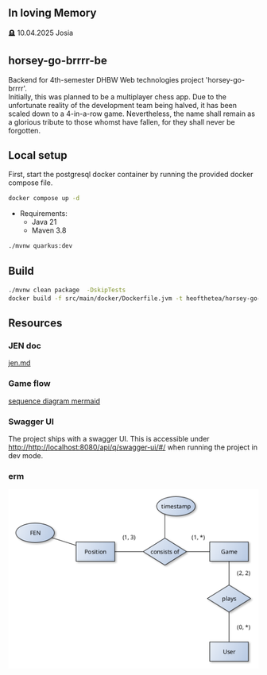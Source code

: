 ## In loving Memory

🪦 10.04.2025 Josia

## horsey-go-brrrr-be

Backend for 4th-semester DHBW Web technologies project 'horsey-go-brrrr'. <br>
Initially, this was planned to be a multiplayer chess app. Due to the unfortunate reality of the development team being halved, it has been scaled down to a 4-in-a-row game.
Nevertheless, the name shall remain as a glorious tribute to those whomst have fallen, for they shall never be forgotten.

## Local setup

First, start the postgresql docker container by running the provided docker compose file.

```bash
docker compose up -d
```

- Requirements:
  - Java 21
  - Maven 3.8

```bash
./mvnw quarkus:dev
```

## Build
```bash
./mvnw clean package  -DskipTests
docker build -f src/main/docker/Dockerfile.jvm -t heofthetea/horsey-go-brrrr-be:jvm-latest .
```

## Resources

### JEN doc

[jen.md](doc/jen.md)

### Game flow 
[sequence diagram mermaid](doc/websocket_sequence_diagram.md)

### Swagger UI

The project ships with a swagger UI. This is accessible under
[http://http://localhost:8080/api/q/swagger-ui/#/](http://http://localhost:8080/api/q/swagger-ui/#/) when running the project in dev mode.

### erm

![](doc/erm.png)
